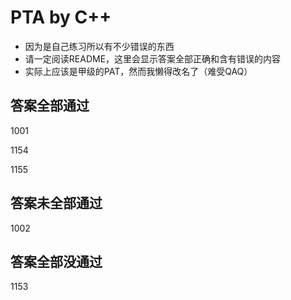# PTA by C++

+ 因为是自己练习所以有不少错误的东西
+ 请一定阅读README，这里会显示答案全部正确和含有错误的内容
+ 实际上应该是甲级的PAT，然而我懒得改名了（难受QAQ）


## 答案全部通过
1001

1154

1155

## 答案未全部通过
1002

## 答案全部没通过
1153
